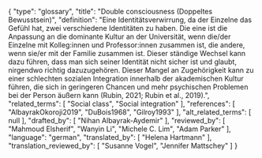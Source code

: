 {
    "type": "glossary",
    "title": "Double consciousness (Doppeltes Bewusstsein)",
    "definition": "Eine Identitätsverwirrung, da der Einzelne das Gefühl hat, zwei verschiedene Identitäten zu haben. Die eine ist die Anpassung an die dominante Kultur an der Universität, wenn die/der Einzelne mit Kolleg:innen und Professor:innen zusammen ist, die andere, wenn sie/er mit der Familie zusammen ist. Dieser ständige Wechsel kann dazu führen, dass man sich seiner Identität nicht sicher ist und glaubt, nirgendwo richtig dazuzugehören. Dieser Mangel an Zugehörigkeit kann zu einer schlechten sozialen Integration innerhalb der akademischen Kultur führen, die sich in geringeren Chancen und mehr psychischen Problemen bei der Person äußern kann (Rubin, 2021; Rubin et al., 2019).",
    "related_terms": [
        "Social class",
        "Social integration"
    ],
    "references": [
        "AlbayrakOkoroji2019",
        "DuBois1968",
        "Gilroy1993"
    ],
    "alt_related_terms": [
        null
    ],
    "drafted_by": [
        "Nihan Albayrak-Aydemir"
    ],
    "reviewed_by": [
        "Mahmoud Elsherif",
        "Wanyin Li",
        "Michele C. Lim",
        "Adam Parker"
    ],
    "language": "german",
    "translated_by": [
        "Helena Hartmann"
    ],
    "translation_reviewed_by": [
        "Susanne Vogel",
        "Jennifer Mattschey"
    ]
}